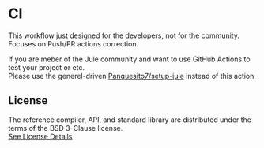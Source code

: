 # CI

This workflow just designed for the developers, not for the community.\
Focuses on Push/PR actions correction.

If you are meber of the Jule community and want to use GitHub Actions to test your project or etc.\
Please use the generel-driven [Panquesito7/setup-jule](https://github.com/Panquesito7/setup-jule) instead of this action.

## License

The reference compiler, API, and standard library are distributed under the terms of the BSD 3-Clause license.\
[See License Details](./LICENSE)
